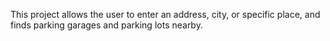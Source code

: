 This project allows the user to enter an address, city, or specific place, and finds parking garages and parking lots nearby.
